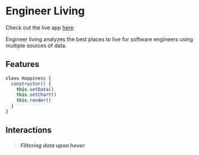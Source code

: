 # Engineer Living

Check out the live app [here](https://thesimpledev.github.io/engineer-living)

Engineer living analyzes the best places to live for software engineers using multiple sources of data.

## Features

```javascript
class Happiness {
  constructor() {
    this.setData()
    this.setChart()
    this.render()
  }
}
```

## Interactions
>##### Filtering data upon hover